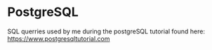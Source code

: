 # PostgreSQL

SQL querries used by me during the postgreSQL tutorial found here: https://www.postgresqltutorial.com

